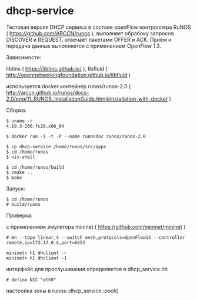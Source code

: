 # dhcp-service

Тестовая версия DHCP сервиса в составе openFlow контроллера RuNOS ( https://github.com/ARCCN/runos ), выполняет обрабоку запросов DISCOVER и REQUEST, отвечает пакетами OFFER и ACK. Приём и передача данных выполняется с применением OpenFlow 1.3.


Зависимости:

libtins ( https://libtins.github.io/ ), libfluid ( http://opennetworkingfoundation.github.io/libfluid )

используется docker контейнер runos/runos-2.0
( http://arccn.github.io/runos/docs-2.0/eng/11_RUNOS_InstallationGuide.html#installation-with-docker )


Сборка:

    $ uname -r
    4.19.3-200.fc28.x86_64
    
    $ docker run -i -t -P --name runosdoc runos/runos-2.0
    
    $ cp dhcp-service /home/runos/src/apps
    $ cd /home/runos
    $ nix-shell
    
    $ cd /home/runos/build
    $ cmake ..
    $ make

Запуск:

    $ cd /home/runos
    # build/runos

    
Проверка:

с применением эмулятора mininet ( https://github.com/mininet/mininet )

    # mn --topo linear,4 --switch ovsk,protocols=OpenFlow13 --controller remote,ip=172.17.0.4,port=6653
    
    mininet> h1 dhclient -r
    mininet> h1 dhclient -1

интерфейс для прослушивания определяется в dhcp_service.hh

    # define NIC "eth0" 

настройка зоны в runos::dhcp_service::pool()
